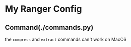 # My Ranger Config

## Command(./commands.py)

the `compress` and `extract` commands can't work on MacOS

